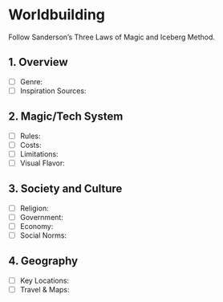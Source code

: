 # Worldbuilding

Follow Sanderson’s Three Laws of Magic and Iceberg Method.

## 1. Overview
- [ ] Genre:
- [ ] Inspiration Sources:

## 2. Magic/Tech System
- [ ] Rules:
- [ ] Costs:
- [ ] Limitations:
- [ ] Visual Flavor:

## 3. Society and Culture
- [ ] Religion:
- [ ] Government:
- [ ] Economy:
- [ ] Social Norms:

## 4. Geography
- [ ] Key Locations:
- [ ] Travel & Maps:
